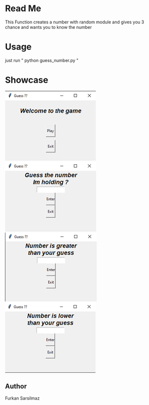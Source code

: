 # Read Me
This Function creates a number with random module and gives you 3 chance and wants you to know the number
# Usage
just run " python guess_number.py " 
# Showcase
![alt text](image.png) ![alt text](image-1.png) ![alt text](image-2.png) ![alt text](image-3.png)
## Author
Furkan Sarsilmaz